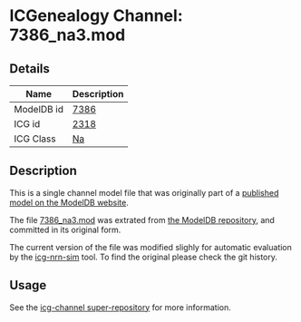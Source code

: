 # ICGenealogy Channel: 7386\_na3.mod

## Details

Name | Description
---- | -----------
ModelDB id | [7386](http://senselab.med.yale.edu/ModelDB/ShowModel.cshtml?model=7386)
ICG id | [2318](http://icg.neurotheory.ox.ac.uk/channels/2/2318)
ICG Class | [Na](http://icg.neurotheory.ox.ac.uk/channels/2)

## Description

This is a single channel model file that was originally part of a [published model on the ModelDB website](http://senselab.med.yale.edu/ModelDB/ShowModel.cshtml?model=7386).


The file [7386\_na3.mod](7386_na3.mod) was extrated from [the ModelDB repository](http://senselab.med.yale.edu/ModelDB/ShowModel.cshtml?model=7386), and committed in its original form.

The current version of the file was modified slighly for automatic evaluation by the [icg-nrn-sim](https://github.com/icgenealogy/icg-nrn-sim) tool. To find the original please check the git history.


## Usage

See the [icg-channel super-repository](https://github.com/icgenealogy/icg-channels) for more information.